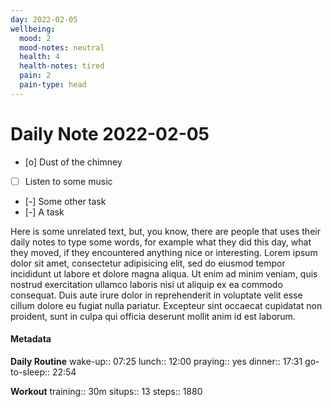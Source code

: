 ```yaml
---
day: 2022-02-05
wellbeing:
  mood: 2
  mood-notes: neutral
  health: 4
  health-notes: tired
  pain: 2
  pain-type: head
---
```


# Daily Note 2022-02-05

- [o] Dust of the chimney
- [ ] Listen to some music
- [-] Some other task
- [-] A task

Here is some unrelated text, but, you know, there are people that uses their daily notes to type some words, for example what they did this day, what they moved, if they encountered anything nice or interesting. Lorem ipsum dolor sit amet, consectetur adipisicing elit, sed do eiusmod tempor incididunt ut labore et dolore magna aliqua. Ut enim ad minim veniam, quis nostrud exercitation ullamco laboris nisi ut aliquip ex ea commodo consequat. Duis aute irure dolor in reprehenderit in voluptate velit esse cillum dolore eu fugiat nulla pariatur. Excepteur sint occaecat cupidatat non proident, sunt in culpa qui officia deserunt mollit anim id est laborum.

#### Metadata

**Daily Routine**
wake-up:: 07:25
lunch:: 12:00
praying:: yes
dinner:: 17:31
go-to-sleep:: 22:54

**Workout**
training:: 30m
situps:: 13
steps:: 1880
